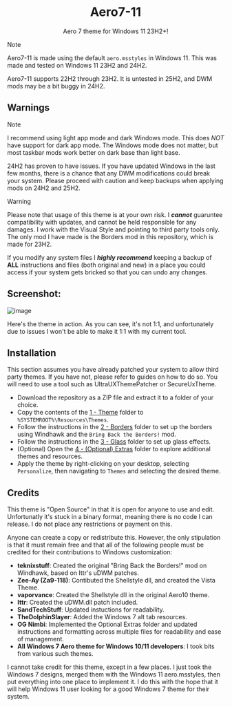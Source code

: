 <div align="center">

# Aero7-11
Aero 7 theme for Windows 11 23H2+!

</div>

> [!NOTE]
> Aero7-11 is made using the default `aero.msstyles` in Windows 11. This was made and tested on Windows 11 23H2 and 24H2.
> 
> Aero7-11 supports 22H2 through 23H2. It is untested in 25H2, and DWM mods may be a bit buggy in 24H2.

## Warnings

> [!NOTE]
> I recommend using light app mode and dark Windows mode. This does *NOT* have support for dark app mode. The Windows mode does not matter, but most taskbar mods work better on dark base than light base.
>
> 24H2 has proven to have issues. If you have updated Windows in the last few months, there is a chance that any DWM modifications could break your system. Please proceed with caution and keep backups when applying mods on 24H2 and 25H2.

> [!WARNING]
> Please note that usage of this theme is at your own risk. I ***cannot*** guaruntee compatibility with updates, and cannot be held responsible for any damages. I work with the Visual Style and pointing to third party tools only. The only mod I have made is the Borders mod in this repository, which is made for 23H2.
>
> If you modify any system files I ***highly recommend*** keeping a backup of **ALL** instructions and files (both original and new) in a place you could access if your system gets bricked so that you can undo any changes.

## Screenshot:
![image](https://github.com/user-attachments/assets/48751eb9-c8cf-402e-965e-22f5951d2337)

Here's the theme in action. As you can see, it's not 1:1, and unfortunately due to issues I won't be able to make it 1:1 with my current tool.

## Installation
This section assumes you have already patched your system to allow third party themes. If you have not, please refer to guides on how to do so. You will need to use a tool such as UltraUXThemePatcher or SecureUxTheme.

- Download the repository as a ZIP file and extract it to a folder of your choice.
- Copy the contents of the [1 - Theme](1%20-%20Theme/) folder to `%SYSTEMROOT%\Resources\Themes`.
- Follow the instructions in the [2 - Borders](2%20-%20Borders/) folder to set up the borders using Windhawk and the `Bring Back the Borders!` mod.
- Follow the instructions in the [3 - Glass](3%20-%20Glass/) folder to set up glass effects.
- (Optional) Open the [4 - (Optional) Extras](4%20-%20(Optional)%20Extras/) folder to explore additional themes and resources.
- Apply the theme by right-clicking on your desktop, selecting `Personalize`, then navigating to `Themes` and selecting the desired theme.

## Credits

This theme is "Open Source" in that it is open for anyone to use and edit. Unfortunatly it's stuck in a binary format, meaning there is no code I can release. I do not place any restrictions or payment on this.

Anyone can create a copy or redistribute this. However, the only stipulation is that it must remain free and that all of the following people must be credited for their contributions to Windows customization:

- **teknixstuff**: Created the original "Bring Back the Borders!" mod on Windhawk, based on Ittr's uDWM patches.
- **Zee-Ay (Za9-118)**: Contibuted the Shellstyle dll, and created the Vista Theme.
- **vaporvance**: Created the Shellstyle dll in the original Aero10 theme.
- **Ittr**: Created the uDWM.dll patch included.
- **SandTechStuff**: Updated instuctions for readability.
- **TheDolphinSlayer**: Added the Windows 7 alt tab resources.
- **OG Nimbi**: Implemented the Optional Extras folder and updated instructions and formatting across multiple files for readability and ease of management.
- **All Windows 7 Aero theme for Windows 10/11 developers**: I took bits from various such themes.

I cannot take credit for this theme, except in a few places. I just took the Windows 7 designs, merged them with the Windows 11 aero.msstyles, then put everything into one place to implement it. I do this with the hope that it will help Windows 11 user looking for a good Windows 7 theme for their system.

